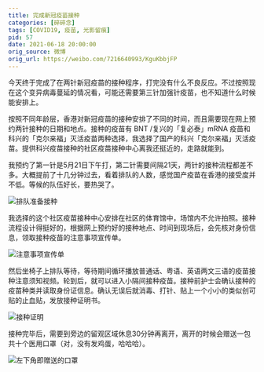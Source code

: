 ```yaml
---
title: 完成新冠疫苗接种
categories: [碎碎念]
tags: [COVID19, 疫苗, 光影留痕]
pid: 57
date: 2021-06-18 20:00:00
orig_source: 微博
orig_url: https://weibo.com/7216640993/KguKbbjFP
---
```


今天终于完成了在两针新冠疫苗的接种程序，打完没有什么不良反应。不过按照现在这个变异病毒蔓延的情况看，可能还需要第三针加强针疫苗，也不知道什么时候能安排上。

按照不同年龄层，香港对新冠疫苗的接种安排了不同的时间，而且需要现在网上预约两针接种的日期和地点。接种的疫苗有 BNT /复兴的「复必泰」mRNA 疫苗和科兴的「克尔来福」灭活疫苗两种选择，我选择了国产的科兴「克尔来福」灭活疫苗。提供科兴疫苗接种的社区疫苗接种中心离我还挺近的，走路就能到。
<!-- more -->

我预约了第一针是5月21日下午打，第二针需要间隔21天，两针的接种流程都差不多。大概提前了十几分钟过去，看着排队的人数，感觉国产疫苗在香港的接受度并不低。等候的队伍好长，要热哭了。

![排队准备接种](https://web-1256060851.cos.ap-hongkong.myqcloud.com/post/57/waiting.jpg#600x)

我选择的这个社区疫苗接种中心安排在社区的体育馆中，场馆内不允许拍照。接种流程设计得挺好的，根据网上预约好的接种地点、时间到现场后，会先核对身份信息，领取接种疫苗的注意事项宣传单。

![注意事项宣传单](https://web-1256060851.cos.ap-hongkong.myqcloud.com/post/57/factsheet.jpg#600x)

然后坐椅子上排队等待，等待期间循环播放普通话、粤语、英语两文三语的疫苗接种注意须知视频。轮到后，就可以进入小隔间接种疫苗。接种前护士会确认接种的疫苗种类并读取身份证信息。确认无误后就消毒、打针、贴上一个小小的类似创可贴的止血贴，发放接种证明书。

![接种证明](https://web-1256060851.cos.ap-hongkong.myqcloud.com/post/57/record.jpg#600x)

接种完毕后，需要到旁边的留观区域休息30分钟再离开，离开的时候会赠送一包共十个医用口罩（对，没有发鸡蛋，哈哈哈）。

![左下角即赠送的口罩](https://web-1256060851.cos.ap-hongkong.myqcloud.com/post/57/mask.jpg#600x)